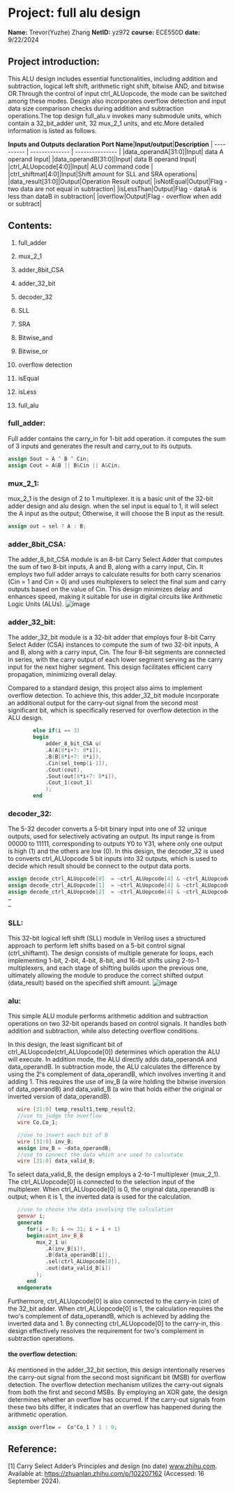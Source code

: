# Project: full alu design
**Name:** Trevor(Yuzhe) Zhang 
**NetID:** yz972
**course:** ECE550D
**date:** 9/22/2024

## Project introduction:
This ALU design includes essential functionalities, including addition and subtraction, logical left shift, arithmetic right shift, bitwise AND, and bitwise OR.Through the control of input ctrl_ALUopcode, the mode can be switched among these modes. Design also incorporates overflow detection and input data size comparison checks during addition and subtraction operations.The top design full_alu.v invokes many submodule units, which contain a 32_bit_adder unit, 32 mux_2_1 units, and etc.More detailed information is listed as follows.

**Inputs and Outputs declaration**
**Port Name**|**Input/output**|**Description**
| ---------- | -------------- | --------------- | 
|data_operandA[31:0]|Input| data A operand Input|
|data_operandB[31:0]|Input| data B operand Input|
|ctrl_ALUopcode[4:0]|Input| ALU command code |
|ctrl_shiftmat[4:0]|Input|Shift amount for SLL and SRA operations|
|data_result[31:0]|Output|Operation Result output|
|isNotEqual|Output|Flag - two data are not equal in subtraction|
|isLessThan|Output|Flag - dataA is less than dataB in subtraction|
|overflow|Output|Flag - overflow when add or subtract|

## Contents:
1. full_adder

2. mux_2_1

3. adder_8bit_CSA

4. adder_32_bit

5. decoder_32

6. SLL

7. SRA

8. Bitwise_and

9. Bitwise_or

10. overflow detection

11. isEqual

12. isLess     

13. full_alu

### full_adder:
Full adder contains the carry_in for 1-bit add operation. it computes the sum of 3 inputs and generates the result and carry_out to its outputs.

```Verilog code(key part)
assign Sout = A ^ B ^ Cin;
assign Cout = A&B || B&Cin || A&Cin; 
```

### mux_2_1:
mux_2_1 is the design of 2 to 1 multiplexer. it is a basic unit of the 32-bit adder design and alu design. when the sel input is equal to 1, it will select the A input as the output; Otherwise, it will choose the B input as the result.

```Verilog code(key part)
assign out = sel ? A : B; 
```
### adder_8bit_CSA:
The adder_8_bit_CSA module is an 8-bit Carry Select Adder that computes the sum of two 8-bit inputs, A and B, along with a carry input, Cin. It employs two full adder arrays to calculate results for both carry scenarios (Cin = 1 and Cin = 0) and uses multiplexers to select the final sum and carry outputs based on the value of Cin. This design minimizes delay and enhances speed, making it suitable for use in digital circuits like Arithmetic Logic Units (ALUs).
![image](https://github.com/user-attachments/assets/f57694b4-c0cb-4346-96fc-2479523843c3)

### adder_32_bit:
The adder_32_bit module is a 32-bit adder that employs four 8-bit Carry Select Adder (CSA) instances to compute the sum of two 32-bit inputs, A and B, along with a carry input, Cin. The four 8-bit segments are connected in series, with the carry output of each lower segment serving as the carry input for the next higher segment. This design facilitates efficient carry propagation, minimizing overall delay.

Compared to a standard design, this project also aims to implement overflow detection. To achieve this, this adder_32_bit module incorporate an additional output for the carry-out signal from the second most significant bit, which is specifically reserved for overflow detection in the ALU design.
```Verilog code(key part for reserving the carry out of the first most significant bit and the second)
        else if(i == 3)
        begin
            adder_8_bit_CSA u(
            .A(A[8*i+7: 8*i]),
            .B(B[8*i+7: 8*i]),
            .Cin(sel_temp[i-1]),
            .Cout(cout),
            .Sout(out[8*i+7: 8*i]),
            .Cout_1(cout_1)
            );        
        end
```

### decoder_32:
The 5-32 decoder converts a 5-bit binary input into one of 32 unique outputs, used for selectively activating an output. Its input range is from 00000 to 11111, corresponding to outputs Y0 to Y31, where only one output is high (1) and the others are low (0). In this design, the decoder_32 is used to converts ctrl_ALUopcode 5 bit inputs into 32 outputs, which is used to decide which result should be connect to the output data ports.
```Verilog code(key part for creating inverted data)
assign decode_ctrl_ALUopcode[0]  = ~ctrl_ALUopcode[4] & ~ctrl_ALUopcode[3] & ~ctrl_ALUopcode[2] & ~ctrl_ALUopcode[1] & ~ctrl_ALUopcode[0]; 
assign decode_ctrl_ALUopcode[1]  = ~ctrl_ALUopcode[4] & ~ctrl_ALUopcode[3] & ~ctrl_ALUopcode[2] & ~ctrl_ALUopcode[1] &  ctrl_ALUopcode[0]; 
assign decode_ctrl_ALUopcode[2]  = ~ctrl_ALUopcode[4] & ~ctrl_ALUopcode[3] & ~ctrl_ALUopcode[2] &  ctrl_ALUopcode[1] & ~ctrl_ALUopcode[0];
…
…
```   

### SLL:
This 32-bit logical left shift (SLL) module in Verilog uses a structured approach to perform left shifts based on a 5-bit control signal (ctrl_shiftamt). The design consists of multiple generate for loops, each implementing 1-bit, 2-bit, 4-bit, 8-bit, and 16-bit shifts using 2-to-1 multiplexers, and each stage of shifting builds upon the previous one, ultimately allowing the module to produce the correct shifted output (data_result) based on the specified shift amount.
![image](https://github.com/user-attachments/assets/e423910b-bc8c-4cc0-9714-ebd88fb2bb9b)



### alu:
This simple ALU module performs arithmetic addition and subtraction operations on two 32-bit operands based on control signals. It handles both addition and subtraction, while also detecting overflow conditions.

In this design, the least significant bit of ctrl_ALUopcode(ctrl_ALUopcode[0]) determines which operation the ALU will execute. In addition mode, the ALU directly adds data_operandA and data_operandB. In subtraction mode, the ALU calculates the difference by using the 2's complement of data_operandB, which involves inverting it and adding 1. This requires the use of inv_B (a wire holding the bitwise inversion of data_operandB) and data_valid_B (a wire that holds either the original or inverted version of data_operandB).
```Verilog code(key part for creating inverted data)
   wire [31:0] temp_result1,temp_result2;
   //use to judge the overflow
   wire Co,Co_1;

   //use to invert each bit of B
   wire [31:0] inv_B;
   assign inv_B = ~data_operandB;
   //use to connect the data which are used to calcutate
   wire [31:0] data_valid_B;
```

To select data_valid_B, the design employs a 2-to-1 multiplexer (mux_2_1). The ctrl_ALUopcode[0] is connected to the selection input of the multiplexer. When ctrl_ALUopcode[0] is 0, the original data_operandB is output; when it is 1, the inverted data is used for the calculation.
```Verilog code(key part for creating inverted data)
   //use to choose the data involving the calculation
   genvar i;
   generate
      for(i = 0; i <= 31; i = i + 1)
      begin:uint_inv_B_B
         mux_2_1 u(
            .A(inv_B[i]),
            .B(data_operandB[i]),
            .sel(ctrl_ALUopcode[0]),
            .out(data_valid_B[i])
         );
      end
   endgenerate
```   

Furthermore, ctrl_ALUopcode[0] is also connected to the carry-in (cin) of the 32_bit adder. When ctrl_ALUopcode[0] is 1, the calculation requires the two's complement of data_operandB, which is achieved by adding the inverted data and 1. By connecting ctrl_ALUopcode[0] to the carry-in, this design effectively resolves the requirement for two's complement in subtraction operations.
    
#### the overflow detection:
As mentioned in the adder_32_bit section, this design intentionally reserves the carry-out signal from the second most significant bit (MSB) for overflow detection. The overflow detection mechanism utilizes the carry-out signals from both the first and second MSBs. By employing an XOR gate, the design determines whether an overflow has occurred. If the carry-out signals from these two bits differ, it indicates that an overflow has happened during the arithmetic operation.
```Verilog code(key part)
assign overflow =  Co^Co_1 ? 1 : 0;
```

## Reference:
[1] Carry Select Adder’s Principles and design (no date) www.zhihu.com. Available at: https://zhuanlan.zhihu.com/p/102207162 (Accessed: 16 September 2024). 


